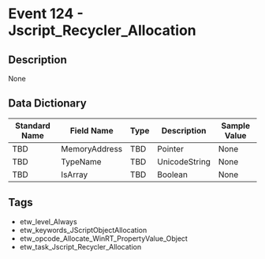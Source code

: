 # Event 124 - Jscript_Recycler_Allocation

## Description
None

## Data Dictionary
|Standard Name|Field Name|Type|Description|Sample Value|
|---|---|---|---|---|
|TBD|MemoryAddress|TBD|Pointer|None|None|
|TBD|TypeName|TBD|UnicodeString|None|None|
|TBD|IsArray|TBD|Boolean|None|None|

## Tags
* etw_level_Always
* etw_keywords_JScriptObjectAllocation
* etw_opcode_Allocate_WinRT_PropertyValue_Object
* etw_task_Jscript_Recycler_Allocation